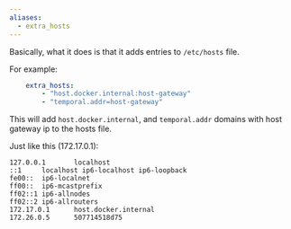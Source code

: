 ```yaml
---
aliases:
  - extra_hosts
---
```

Basically, what it does is that it adds entries to `/etc/hosts` file.

For example:

```yaml
	extra_hosts:
		- "host.docker.internal:host-gateway"
		- "temporal.addr=host-gateway"
```

This will add `host.docker.internal`, and `temporal.addr` domains with host gateway ip to the hosts file.

Just like this (172.17.0.1):

```hosts
127.0.0.1       localhost
::1     localhost ip6-localhost ip6-loopback
fe00::  ip6-localnet
ff00::  ip6-mcastprefix
ff02::1 ip6-allnodes
ff02::2 ip6-allrouters
172.17.0.1      host.docker.internal
172.26.0.5      507714518d75
```



